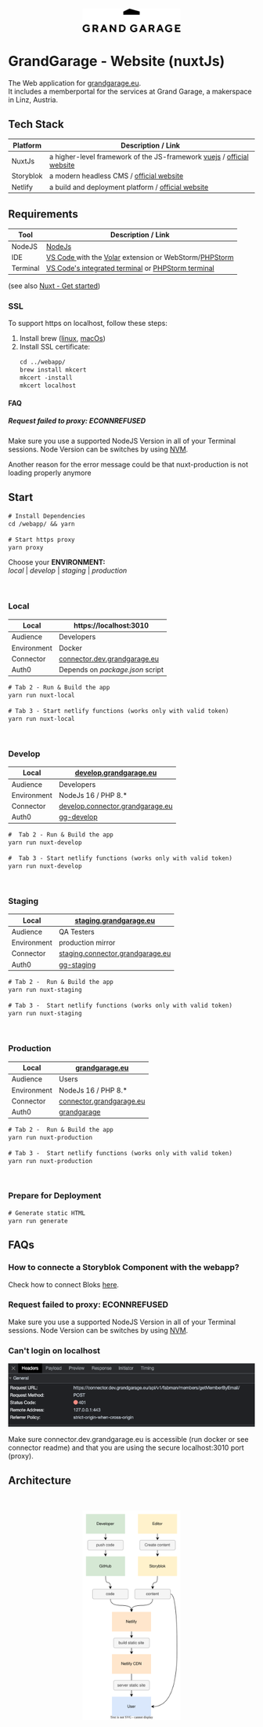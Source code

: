 <p align="center">
<img src="./docs/graphs/gg-logo.png" width="200">
</p>

# GrandGarage - Website (nuxtJs)

The Web application for [grandgarage.eu](https://grandgarage.eu/). <br>
It includes a memberportal for the services at Grand Garage, a makerspace in Linz, Austria.

## Tech Stack

| Platform  | Description / Link                                                                                                 |
| --------- | ------------------------------------------------------------------------------------------------------------------ |
| NuxtJs    | a higher-level framework of the JS-framework [vuejs](https://vuejs.org/) / [official website](https://nuxtjs.org/) |
| Storyblok | a modern headless CMS / [official website](www.storyblok.com)                                                      |
| Netlify   | a build and deployment platform / [official website](https://www.netlify.com/with/vue/)                            |

## Requirements
  | Tool     | Description / Link                                                    |
  |----------|-----------------------------------------------------------------------|
  | NodeJS   | [NodeJs](https://nodejs.org/en)                                       |
  | IDE      | [VS Code ](https://code.visualstudio.com/) with the [Volar](https://marketplace.visualstudio.com/items?itemName=Vue.volar) extension or WebStorm/[PHPStorm](https://www.jetbrains.com/phpstorm/)                                                                |
  | Terminal | [VS Code's integrated terminal](https://code.visualstudio.com/docs/terminal/basics) or [PHPStorm terminal](https://www.jetbrains.com/help/phpstorm/terminal-emulator.html) |

(see also [Nuxt - Get started](https://nuxtjs.org/docs/get-started/installation/))

### SSL

To support https on localhost, follow these steps:

1. Install brew ([linux](https://docs.brew.sh/Homebrew-on-Linux), [macOs](https://www.storyblok.com/faq/setup-dev-server-https-proxy))
2. Install SSL certificate:
    ```
    cd ../webapp/
    brew install mkcert
    mkcert -install
    mkcert localhost
    ```
   
#### FAQ
##### Request failed to proxy: ECONNREFUSED
Make sure you use a supported NodeJS Version in all of your Terminal sessions. Node Version can be switches by using [NVM](https://github.com/nvm-sh/nvm).

Another reason for the error message could be that nuxt-production is not loading properly anymore

## Start

```
# Install Dependencies
cd /webapp/ && yarn

# Start https proxy
yarn proxy
```

Choose your **ENVIRONMENT:** <br>
_local_ | _develop_ | _staging_ | _production_

<br>

### Local

| Local       | https://localhost:3010                                                |
| ----------- | --------------------------------------------------------------------- |
| Audience    | Developers                                                            |
| Environment | Docker                                                                |
| Connector   | [connector.dev.grandgarage.eu](https://connector.dev.grandgarage.eu/) |
| Auth0       | Depends on _package.json_ script                                      |

```
# Tab 2 - Run & Build the app
yarn run nuxt-local

# Tab 3 - Start netlify functions (works only with valid token)
yarn run nuxt-local
```

<br>

### Develop

| Local       | [develop.grandgarage.eu](https://develop.grandgarage.eu/)                    |
| ----------- | ---------------------------------------------------------------------------- |
| Audience    | Developers                                                                   |
| Environment | NodeJs 16 / PHP 8.\*                                                         |
| Connector   | [develop.connector.grandgarage.eu](https://develop.connector.grandgarage.eu) |
| Auth0       | [gg-develop](https://manage.auth0.com/dashboard/eu/gg-develop/users)         |

```
#  Tab 2 - Run & Build the app
yarn run nuxt-develop

#  Tab 3 - Start netlify functions (works only with valid token)
yarn run nuxt-develop
```

<br>

### Staging

| Local       | [staging.grandgarage.eu](https://staging.grandgarage.eu/)                    |
| ----------- | ---------------------------------------------------------------------------- |
| Audience    | QA Testers                                                                   |
| Environment | production mirror                                                            |
| Connector   | [staging.connector.grandgarage.eu](https://develop.connector.grandgarage.eu) |
| Auth0       | [gg-staging](https://manage.auth0.com/dashboard/eu/gg-staging/users)         |

```
# Tab 2 -  Run & Build the app
yarn run nuxt-staging

# Tab 3 -  Start netlify functions (works only with valid token)
yarn run nuxt-staging
```

<br>

### Production

| Local       | [grandgarage.eu](https://grandgarage.eu/)                              |
| ----------- | ---------------------------------------------------------------------- |
| Audience    | Users                                                                  |
| Environment | NodeJs 16 / PHP 8.\*                                                   |
| Connector   | [connector.grandgarage.eu](https://connector.grandgarage.eu)           |
| Auth0       | [grandgarage](https://manage.auth0.com/dashboard/eu/grandgarage/users) |

```
# Tab 2 -  Run & Build the app
yarn run nuxt-production

# Tab 3 -  Start netlify functions (works only with valid token)
yarn run nuxt-production
```

<br>

### Prepare for Deployment

```
# Generate static HTML
yarn run generate
```

## FAQs
### How to connecte a Storyblok Component with the webapp?
Check how to connect Bloks [here](https://grandgarage.atlassian.net/wiki/spaces/ITINT/pages/2369486915/Neuen+Block+anlegen+v1).

### Request failed to proxy: ECONNREFUSED
Make sure you use a supported NodeJS Version in all of your Terminal sessions. Node Version can be switches by using [NVM](https://github.com/nvm-sh/nvm).

### Can't login on localhost
![img.png](./assets/img/local_error.png)

Make sure connector.dev.grandgarage.eu is accessible (run docker or see connector readme) and that you are using the secure localhost:3010 port (proxy).


## Architecture
<br>
<p align="center">
<img src="./docs/graphs/architecture.svg" width="200">
</p>
